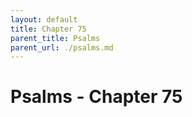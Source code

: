 ```yaml
---
layout: default
title: Chapter 75
parent_title: Psalms
parent_url: ./psalms.md
---
```


# Psalms - Chapter 75
